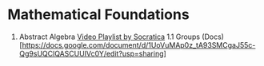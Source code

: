 # Mathematical Foundations
1. Abstract Algebra [Video Playlist by Socratica](https://www.youtube.com/playlist?list=PLi01XoE8jYoi3SgnnGorR_XOW3IcK-TP6)
  1.1 Groups (Docs)[https://docs.google.com/document/d/1UoVuMAp0z_tA93SMCgaJ55c-Qg9sUQClQASCUUIVc0Y/edit?usp=sharing]
